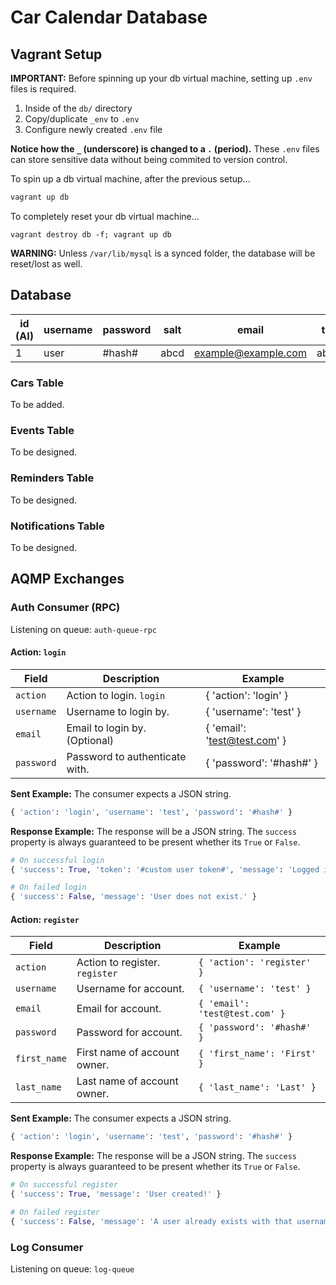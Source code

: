 # Car Calendar Database

## Vagrant Setup
**IMPORTANT:** Before spinning up your db virtual machine, setting up `.env` files
is required.

1. Inside of the `db/` directory
2. Copy/duplicate `_env` to `.env`
3. Configure newly created `.env` file

**Notice how the `_` (underscore) is changed to a `.` (period).**
These `.env` files can store sensitive data without being commited to version
control.

To spin up a db virtual machine, after the previous setup...
```bash
vagrant up db
```

To completely reset your db virtual machine...
```
vagrant destroy db -f; vagrant up db
```
**WARNING:** Unless `/var/lib/mysql` is a synced folder, the database will be
reset/lost as well.

## Database

| id (AI) | username | password | salt | email               | token  |
| --      | --       | --       | --   | --                  | --     |
| 1       | user     | #hash#   | abcd | example@example.com | abc123 |

### Cars Table
To be added.

### Events Table
To be designed.

### Reminders Table
To be designed.

### Notifications Table
To be designed.

## AQMP Exchanges

### Auth Consumer (RPC)

Listening on queue: `auth-queue-rpc`

#### Action: `login`
| Field | Description | Example |
| ---   | ---         | --- |
| `action` | Action to login. `login` | { 'action': 'login' } |
| `username` | Username to login by. | { 'username': 'test' } |
| `email` | Email to login by. (Optional) | { 'email': 'test@test.com' } |
| `password` | Password to authenticate with. | { 'password': '#hash#' } |

**Sent Example:**
The consumer expects a JSON string.
```python
{ 'action': 'login', 'username': 'test', 'password': '#hash#' }
```

**Response Example:**
The response will be a JSON string. The `success` property is always guaranteed
to be present whether its `True` or `False`.
```python
# On successful login
{ 'success': True, 'token': '#custom user token#', 'message': 'Logged in!' }

# On failed login
{ 'success': False, 'message': 'User does not exist.' }
```

#### Action: `register`
| Field | Description | Example |
| ---   | ---         | --- |
| `action` | Action to register. `register` | `{ 'action': 'register' }` |
| `username` | Username for account. | `{ 'username': 'test' }` |
| `email` | Email for account. | `{ 'email': 'test@test.com' }` |
| `password` | Password for account. | `{ 'password': '#hash#' }` |
| `first_name` | First name of account owner. | `{ 'first_name': 'First' }` |
| `last_name` | Last name of account owner. | `{ 'last_name': 'Last' }` |

**Sent Example:**
The consumer expects a JSON string.
```python
{ 'action': 'login', 'username': 'test', 'password': '#hash#' }
```

**Response Example:**
The response will be a JSON string. The `success` property is always guaranteed
to be present whether its `True` or `False`.
```python
# On successful register
{ 'success': True, 'message': 'User created!' }

# On failed register
{ 'success': False, 'message': 'A user already exists with that username or email.' }
```

### Log Consumer

Listening on queue: `log-queue`

